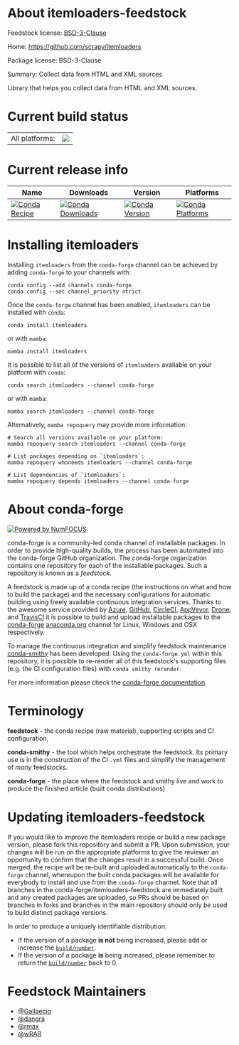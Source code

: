 About itemloaders-feedstock
===========================

Feedstock license: [BSD-3-Clause](https://github.com/conda-forge/itemloaders-feedstock/blob/main/LICENSE.txt)

Home: https://github.com/scrapy/itemloaders

Package license: BSD-3-Clause

Summary: Collect data from HTML and XML sources

Library that helps you collect data from HTML and XML sources.


Current build status
====================


<table><tr><td>All platforms:</td>
    <td>
      <a href="https://dev.azure.com/conda-forge/feedstock-builds/_build/latest?definitionId=10417&branchName=main">
        <img src="https://dev.azure.com/conda-forge/feedstock-builds/_apis/build/status/itemloaders-feedstock?branchName=main">
      </a>
    </td>
  </tr>
</table>

Current release info
====================

| Name | Downloads | Version | Platforms |
| --- | --- | --- | --- |
| [![Conda Recipe](https://img.shields.io/badge/recipe-itemloaders-green.svg)](https://anaconda.org/conda-forge/itemloaders) | [![Conda Downloads](https://img.shields.io/conda/dn/conda-forge/itemloaders.svg)](https://anaconda.org/conda-forge/itemloaders) | [![Conda Version](https://img.shields.io/conda/vn/conda-forge/itemloaders.svg)](https://anaconda.org/conda-forge/itemloaders) | [![Conda Platforms](https://img.shields.io/conda/pn/conda-forge/itemloaders.svg)](https://anaconda.org/conda-forge/itemloaders) |

Installing itemloaders
======================

Installing `itemloaders` from the `conda-forge` channel can be achieved by adding `conda-forge` to your channels with:

```
conda config --add channels conda-forge
conda config --set channel_priority strict
```

Once the `conda-forge` channel has been enabled, `itemloaders` can be installed with `conda`:

```
conda install itemloaders
```

or with `mamba`:

```
mamba install itemloaders
```

It is possible to list all of the versions of `itemloaders` available on your platform with `conda`:

```
conda search itemloaders --channel conda-forge
```

or with `mamba`:

```
mamba search itemloaders --channel conda-forge
```

Alternatively, `mamba repoquery` may provide more information:

```
# Search all versions available on your platform:
mamba repoquery search itemloaders --channel conda-forge

# List packages depending on `itemloaders`:
mamba repoquery whoneeds itemloaders --channel conda-forge

# List dependencies of `itemloaders`:
mamba repoquery depends itemloaders --channel conda-forge
```


About conda-forge
=================

[![Powered by
NumFOCUS](https://img.shields.io/badge/powered%20by-NumFOCUS-orange.svg?style=flat&colorA=E1523D&colorB=007D8A)](https://numfocus.org)

conda-forge is a community-led conda channel of installable packages.
In order to provide high-quality builds, the process has been automated into the
conda-forge GitHub organization. The conda-forge organization contains one repository
for each of the installable packages. Such a repository is known as a *feedstock*.

A feedstock is made up of a conda recipe (the instructions on what and how to build
the package) and the necessary configurations for automatic building using freely
available continuous integration services. Thanks to the awesome service provided by
[Azure](https://azure.microsoft.com/en-us/services/devops/), [GitHub](https://github.com/),
[CircleCI](https://circleci.com/), [AppVeyor](https://www.appveyor.com/),
[Drone](https://cloud.drone.io/welcome), and [TravisCI](https://travis-ci.com/)
it is possible to build and upload installable packages to the
[conda-forge](https://anaconda.org/conda-forge) [anaconda.org](https://anaconda.org/)
channel for Linux, Windows and OSX respectively.

To manage the continuous integration and simplify feedstock maintenance
[conda-smithy](https://github.com/conda-forge/conda-smithy) has been developed.
Using the ``conda-forge.yml`` within this repository, it is possible to re-render all of
this feedstock's supporting files (e.g. the CI configuration files) with ``conda smithy rerender``.

For more information please check the [conda-forge documentation](https://conda-forge.org/docs/).

Terminology
===========

**feedstock** - the conda recipe (raw material), supporting scripts and CI configuration.

**conda-smithy** - the tool which helps orchestrate the feedstock.
                   Its primary use is in the construction of the CI ``.yml`` files
                   and simplify the management of *many* feedstocks.

**conda-forge** - the place where the feedstock and smithy live and work to
                  produce the finished article (built conda distributions)


Updating itemloaders-feedstock
==============================

If you would like to improve the itemloaders recipe or build a new
package version, please fork this repository and submit a PR. Upon submission,
your changes will be run on the appropriate platforms to give the reviewer an
opportunity to confirm that the changes result in a successful build. Once
merged, the recipe will be re-built and uploaded automatically to the
`conda-forge` channel, whereupon the built conda packages will be available for
everybody to install and use from the `conda-forge` channel.
Note that all branches in the conda-forge/itemloaders-feedstock are
immediately built and any created packages are uploaded, so PRs should be based
on branches in forks and branches in the main repository should only be used to
build distinct package versions.

In order to produce a uniquely identifiable distribution:
 * If the version of a package **is not** being increased, please add or increase
   the [``build/number``](https://docs.conda.io/projects/conda-build/en/latest/resources/define-metadata.html#build-number-and-string).
 * If the version of a package **is** being increased, please remember to return
   the [``build/number``](https://docs.conda.io/projects/conda-build/en/latest/resources/define-metadata.html#build-number-and-string)
   back to 0.

Feedstock Maintainers
=====================

* [@Gallaecio](https://github.com/Gallaecio/)
* [@dangra](https://github.com/dangra/)
* [@rmax](https://github.com/rmax/)
* [@wRAR](https://github.com/wRAR/)

